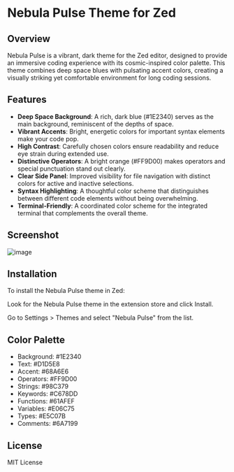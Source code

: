 # Nebula Pulse Theme for Zed

## Overview

Nebula Pulse is a vibrant, dark theme for the Zed editor, designed to provide an immersive coding experience with its cosmic-inspired color palette. This theme combines deep space blues with pulsating accent colors, creating a visually striking yet comfortable environment for long coding sessions.

## Features

- **Deep Space Background**: A rich, dark blue (#1E2340) serves as the main background, reminiscent of the depths of space.
- **Vibrant Accents**: Bright, energetic colors for important syntax elements make your code pop.
- **High Contrast**: Carefully chosen colors ensure readability and reduce eye strain during extended use.
- **Distinctive Operators**: A bright orange (#FF9D00) makes operators and special punctuation stand out clearly.
- **Clear Side Panel**: Improved visibility for file navigation with distinct colors for active and inactive selections.
- **Syntax Highlighting**: A thoughtful color scheme that distinguishes between different code elements without being overwhelming.
- **Terminal-Friendly**: A coordinated color scheme for the integrated terminal that complements the overall theme.

## Screenshot
![image](https://github.com/user-attachments/assets/cbbfde38-d177-47b9-b145-efa8042e1e38)


## Installation

To install the Nebula Pulse theme in Zed:

Look for the Nebula Pulse theme in the extension store and click Install.

Go to Settings > Themes and select "Nebula Pulse" from the list.

## Color Palette

- Background: #1E2340
- Text: #D1D5E8
- Accent: #68A6E6
- Operators: #FF9D00
- Strings: #98C379
- Keywords: #C678DD
- Functions: #61AFEF
- Variables: #E06C75
- Types: #E5C07B
- Comments: #6A7199

## License
MIT License

